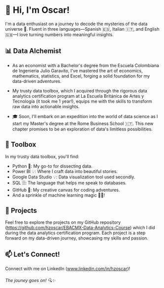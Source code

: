 <!-- Header Section -->
# 👋 Hi, I'm Oscar!

I'm a data enthusiast on a journey to decode the mysteries of the data universe 🚀. Fluent in three languages—Spanish 🇪🇸, Italian 🇮🇹, and English 🇬🇧—I love turning numbers into meaningful insights.

<!-- About Me Section -->
## 📊 Data Alchemist

- As an economist with a Bachelor's degree from the Escuela Colombiana de Ingenieria Julio Garavito, I've mastered the art of economics, mathematics, statistics, and Excel, forging a solid foundation for my data-driven adventures.

- My trusty data toolbox, which I acquired through the rigorous data analytics certification program at La Escuela Británica de Artes y Tecnología (it took me 1 year!), equips me with the skills to transform raw data into actionable insights.

- 🎓 Soon, I'll embark on an expedition into the world of data science as I start my Master's degree at the Rome Business School 🇮🇹. This new chapter promises to be an exploration of data's limitless possibilities.

<!-- Skills Section -->
## 💼 Toolbox

In my trusty data toolbox, you'll find:
- Python 🐍: My go-to for dissecting data.
- Power BI 💡: Where I craft data into beautiful stories.
- Google Data Studio 💡: Data visualization tool used secondly.
- SQL 🗄️: The language that helps me speak to databases.
- GitHub 🐙: My creative canvas for coding adventures.
- And a sprinkle of machine learning magic 🧙‍♂️!

<!-- Projects Section -->
## 🚀 Projects

Feel free to explore the projects on my GitHub repository (https://github.com/hzoscar/EBACMX-Data-Analytics-Course) which I did during the data analytics certification program. Each project is a step forward on my data-driven journey, showcasing my skills and passion.

<!-- Contact Section -->
## 📫 Let's Connect!

Connect with me on LinkedIn (www.linkedin.com/in/hzoscar)!

<!-- Footer Section -->
###### The jouney goes on! 🔍✨
